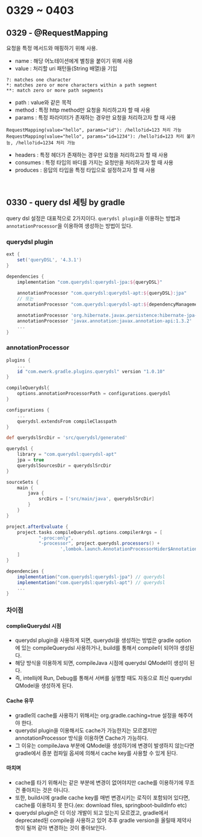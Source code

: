 # 0329 ~ 0403

## 0329 - @RequestMapping
요청을 특정 메서드와 매핑하기 위해 사용. 

- name : 해당 어노테이션에게 별칭을 붙이기 위해 사용
- value : 처리할 uri 패턴들(String 배열)을 기입
```
?: matches one character
*: matches zero or more characters within a path segment
**: match zero or more path segments
```
- path : value와 같은 목적
- method : 특정 http method만 요청을 처리하고자 할 때 사용
- params : 특정 파라미터가 존재하는 경우만 요청을 처리하고자 할 때 사용
```
RequestMapping(value="hello", params="id"): /hello?id=123 처리 가능
RequestMapping(value="hello", params="id=1234"): /hello?id=123 처리 불가능, /hello?id=1234 처리 가능
```
- headers : 특정 헤더가 존재하는 경우만 요청을 처리하고자 할 때 사용
- consumes : 특정 타입의 바디를 가지는 요청만을 처리하고자 할 때 사용
- produces : 응답의 타입을 특정 타입으로 설정하고자 할 때 사용

<br>

## 0330 - query dsl 세팅 by gradle
query dsl 설정은 대표적으로 2가지이다. `querydsl plugin`을 이용하는 방법과 `annotationProcessor`을 이용하여 생성하는 방법이 있다.

### querydsl plugin
```gradle
ext {
    set('queryDSL', '4.3.1')
}

dependencies {
    implementation "com.querydsl:querydsl-jpa:${queryDSL}"
    
    annotationProcessor "com.querydsl:querydsl-apt:${queryDSL}:jpa"
    // 또는
    annotationProcessor "com.querydsl:querydsl-apt:${dependencyManagement.importedProperties['querydsl.version']}:jpa"

    annotationProcessor 'org.hibernate.javax.persistence:hibernate-jpa-2.1-api:1.0.2.Final'
    annotationProcessor 'javax.annotation:javax.annotation-api:1.3.2'
    ...
}
```

### annotationProcessor
```gradle
plugins {
    ...
    id "com.ewerk.gradle.plugins.querydsl" version "1.0.10"
}

compileQuerydsl{
    options.annotationProcessorPath = configurations.querydsl
}

configurations {
    ...
    querydsl.extendsFrom compileClasspath
}

def querydslSrcDir = 'src/querydsl/generated'

querydsl {
    library = "com.querydsl:querydsl-apt"
    jpa = true
    querydslSourcesDir = querydslSrcDir
}

sourceSets {
    main {
        java {
            srcDirs = ['src/main/java', querydslSrcDir]
        }
    }
}

project.afterEvaluate {
    project.tasks.compileQuerydsl.options.compilerArgs = [
            "-proc:only",
            "-processor", project.querydsl.processors() +
                    ',lombok.launch.AnnotationProcessorHider$AnnotationProcessor'
    ]
}

dependencies {
    implementation("com.querydsl:querydsl-jpa") // querydsl
    implementation("com.querydsl:querydsl-apt") // querydsl
    ...
}
```

### 차이점
#### complieQuerydsl 시점
- querydsl plugin을 사용하게 되면, querydsl을 생성하는 방법은 gradle option에 있는 compileQuerydsl 사용하거나, build를 통해서 compile이 되어야 생성된다.
- 해당 방식을 이용하게 되면, compileJava 시점에 querydsl QModel이 생성이 된다.
- 즉, intellij에 Run, Debug를 통해서 서버를 실행할 때도 자동으로 최신 querydsl QModel을 생성하게 된다.

#### Cache 유무
- gradle의 cache를 사용하기 위해서는 org.gradle.caching=true 설정을 해주어야 한다.
- querydsl plugin을 이용해서도 cache가 가능한지는 모르겠지만 annotationProcessor 방식을 이용하면 Cache가 가능하다.
- 그 이유는 compileJava 부분에 QModel을 생성하기에 변경이 발생하지 않는다면 gradle에서 증분 컴파일 옵셔에 의해서 cache key를 사용할 수 있게 된다.

#### 마치며
- cache를 타기 위해서는 같은 부분에 변경이 없어야지만 cache를 이용하기에 무조건 좋아지는 것은 아니다.
- 또한, build시에 gradle cache key를 매번 변경시키는 로직이 포함되어 있다면, cache를 이용하지 못 한다.(ex: download files, springboot-buildInfo etc)
- querydsl plugin은 더 이상 개발이 되고 있는지 모르겠고, gradle에서 deprecated된 compile을 사용하고 있어 추후 gradle version을 올릴때 제약사항이 될꺼 같아 변경하는 것이 좋아보인다.